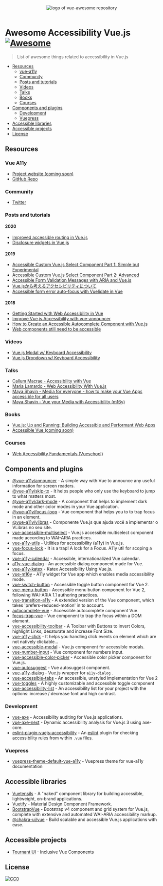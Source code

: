 <p align="center">
  <br>
  <img src="https://avatars0.githubusercontent.com/u/38933658?s=200&v=4" alt="logo of vue-awesome repository">
  <br>
  <br>
</p>

# Awesome Accessibility Vue.js [![Awesome](https://cdn.rawgit.com/sindresorhus/awesome/d7305f38d29fed78fa85652e3a63e154dd8e8829/media/badge.svg)](https://github.com/sindresorhus/awesome)

> List of awesome things related to accessibility in Vue.js

- [Resources](#resources)
  - [vue-a11y](#vue-a11y)
  - [Community](#community)
  - [Posts and tutorials](#posts-and-tutorials)
  - [Videos](#videos)
  - [Talks](#talks)
  - [Books](#books)
  - [Courses](#courses)
- [Components and plugins](#components-and-plugins)
  - [Development](#development)
  - [Vuepress](#development)
- [Accessible libraries](#accessible-libraries)
- [Accessible projects](#accessible-projects)
- [License](#license)

## Resources

### Vue A11y
- [Project website (coming soon)](https://vue-a11y.com/)
- [GitHub Repo](https://github.com/vue-a11y)

### Community
- [Twitter](https://twitter.com/vue_a11y)

### Posts and tutorials

#### 2020
- [Improved accessible routing in Vue.js](https://marcus.io/blog/improved-accessible-routing-vuejs)
- [Disclosure widgets in Vue.js](https://marcus.io/blog/disclosure-widget-vuejs)

#### 2019
- [Accessible Custom Vue.js Select Component Part 1: Simple but Experimental](https://markus.oberlehner.net/blog/accessible-custom-vue-form-select-component-simple-but-experimental/)
- [Accessible Custom Vue.js Select Component Part 2: Advanced](https://markus.oberlehner.net/blog/accessible-custom-vue-form-select-component-simple-but-advanced/)
- [Accessible Form Validation Messages with ARIA and Vue.js](https://vuejsdevelopers.com/2019/05/13/accessibility-validation-aria-vuejs/)
- [Vue.jsから考えるアクセシビリティについて](https://yamanoku.net/vue-a11y/)
- [Accessible form error auto-focus with Vuelidate in Vue](https://dev.to/marinamosti/accessible-form-error-auto-focus-with-vuelidate-in-vue-4cok)

#### 2018
- [Getting Started with Web Accessibility in Vue](https://medium.com/@emilymears/getting-started-with-web-accessibility-in-vue-17e2c4ea0842)
- [Improve Vue.js Accessibility with vue-announcer](https://alligator.io/vuejs/vuejs-accessible-announcements/)
- [How to Create an Accessible Autocomplete Component with Vue.js](https://alligator.io/vuejs/vue-a11y-autocomplete/)
- [Web components still need to be accessible](https://www.24a11y.com/2018/web-components-still-need-to-be-accessible/)

### Videos
- [Vue.js Modal w/ Keyboard Accessibility](https://www.youtube.com/watch?v=qYrpSvWdYKQ)
- [Vue.js Dropdown w/ Keyboard Accessibility](https://www.youtube.com/watch?v=SGVSvi1OxE8)

### Talks
- [Callum Macrae - Accessibility with Vue](https://www.youtube.com/watch?v=1Rvg_XkFH8Q)
- [Maria Lamardo - Web Accessibility With Vue.js](https://www.youtube.com/watch?v=mHubDB6DIfE)
- [Maya Shavin - Media for everyone - how to make your Vue Apps accessible for all users](https://www.youtube.com/watch?v=3hWTC5h0uAw)
- [Maya Shavin - Vue your Media with Accessibility (m16y)](https://www.youtube.com/watch?v=7YRTDaP3nMw)

### Books
- [Vue.js: Up and Running: Building Accessible and Performant Web Apps](https://www.amazon.com/Vue-js-Running-Building-Accessible-Performant-ebook/dp/B07B1N6GVC)
- [Accessible Vue (coming soon)](https://marcus.io/blog/change-of-ebook-plans)

### Courses
- [Web Accessibility Fundamentals (Vueschool)](https://vueschool.io/courses/web-accessibility-fundamentals)

## Components and plugins
- [@vue-a11y/announcer](https://github.com/vue-a11y/vue-announcer) - A simple way with Vue to announce any useful information for screen readers.
- [@vue-a11y/skip-to](https://github.com/vue-a11y/vue-skip-to) -  It helps people who only use the keyboard to jump to what matters most.
- [@vue-a11y/dark-mode](https://github.com/vue-a11y/vue-dark-mode) -  A component that helps to implement dark mode and other color modes in your Vue application.
- [@vue-a11y/focus-loop](https://github.com/vue-a11y/vue-focus-loop) - Vue component that helps you to to trap focus in an element.
- [@vue-a11y/vlibras](https://github.com/vue-a11y/vue-vlibras) - Componente Vue.js que ajuda você a implementar o VLibras no seu site.
- [vue-accessible-multiselect](https://github.com/vue-a11y/vue-accessible-multiselect) - Vue.js accessible multiselect component made according to WAI-ARIA practices.
- [vue-a11y-utils](https://github.com/jinjiang/vue-a11y-utils) - Utilities for accessibility (a11y) in Vue.js.
- [vue-focus-lock](https://github.com/theKashey/vue-focus-lock) - It is a trap! A lock for a Focus. A11y util for scoping a focus.
- [vue-a11y-calendar](https://github.com/IBM/vue-a11y-calendar) - Accessible, internationalized Vue calendar.
- [a11y-vue-dialog](https://github.com/renatodeleao/a11y-vue-dialog) - An accessible dialog component made for Vue.
- [vue-a11y-katex](https://github.com/dangvanthanh/vue-a11y-katex) - Katex Accessibility Using Vue.js.
- [vue-m16y](https://github.com/mayashavin/vue-m16y) - A11y widget for Vue app which enables media accessibility mode.
- [vue-switch-button](https://github.com/marcus-herrmann/vue-switch-button) - Accessible toggle button component for Vue 2.
- [vue-menu-button](https://github.com/marcus-herrmann/vue-menu-button) - Accessible menu button component for Vue 2, following WAI-ARIA 1.1 authoring practices.
- [vue-transition-a11y](https://github.com/vanhoofmaarten/vue-transition-a11y) - A extended version of the Vue <transition> component, which takes 'prefers-reduced-motion' in to account.
- [autocomplete-vue](https://github.com/trevoreyre/autocomplete/tree/master/packages/autocomplete-vue) - Accessible autocomplete component Vue.
- [focus-trap-vue](https://github.com/posva/focus-trap-vue) - Vue component to trap the focus within a DOM element.
- [vue-accessibility-toolbar](https://github.com/hendrixfan/vue-accessibility-toolbar) - A Toolbar with Buttons to invert Colors, highlight Links, desaturate and increase Font Size.
- [vue-a11y-click](https://github.com/swiecaJS/vue-a11y-click) - It helps you handling click events on element which are not natively clickable...
- [vue-accessible-modal](https://github.com/andrewvasilchuk/vue-accessible-modal) - Vue.js component for accessible modals.
- [vue-number-input](https://github.com/smwbtech/vue-number-input) - Vue component for numbers input.
- [vue-accessible-color-picker](https://github.com/kleinfreund/vue-accessible-color-picker) - Accessible color picker component for Vue.js.
- [vue-autosuggest](https://github.com/darrenjennings/vue-autosuggest) - Vue autosuggest component.
- [vue-a11y-dialog](https://github.com/morkro/vue-a11y-dialog) - Vue.js wrapper for `a11y-dialog` .
- [vue-accessible-tabs](https://github.com/jakedohm/vue-accessible-tabs) - An accessible, unstyled <Tabs> implementation for Vue 2
- [vue-toggles](https://github.com/juliandreas/vue-toggles) - A highly customizable and accessible toggle component
- [vue-accessibility-list](https://github.com/romulorodrigues/vue-accessibility-list) - An accessibility list for your project with the options: increase / decrease font and high contrast.
### Development
- [vue-axe](https://github.com/vue-a11y/vue-axe) - Accessibility auditing for Vue.js applications.
- [vue-axe-next](https://github.com/vue-a11y/vue-axe-next) - Dynamic accessibility analysis for Vue.js 3 using axe-core.
- [eslint-plugin-vuejs-accessibility](https://github.com/vue-a11y/eslint-plugin-vuejs-accessibility) - An [eslint](https://eslint.org/) plugin for checking accessibility rules from within `.vue` files.

### Vuepress
- [vuepress-theme-default-vue-a11y](https://github.com/vue-a11y/vuepress-theme-default-vue-a11y) - Vuepress theme for vue-a11y documentation

## Accessible libraries
- [Vuetensils](https://vuetensils.stegosource.com/) - A "naked" component library for building accessible, lightweight, on-brand applications.
- [Vuetify](https://vuetifyjs.com/en/) - Material Design Component Framework.
- [BootstrapVue](https://bootstrap-vue.js.org/) - Bootstrap v4 component and grid system for Vue.js, complete with extensive and automated WAI-ARIA accessibility markup.
- [@chakra-ui/vue](https://github.com/chakra-ui/chakra-ui-vue) - Build scalable and accessible Vue.js applications with ease.

## Accessible projects
- [Tournant UI](https://github.com/tournantdev/ui) - Inclusive Vue Components

## License
[![CC0](http://mirrors.creativecommons.org/presskit/buttons/88x31/svg/cc-zero.svg)](https://creativecommons.org/publicdomain/zero/1.0/)
